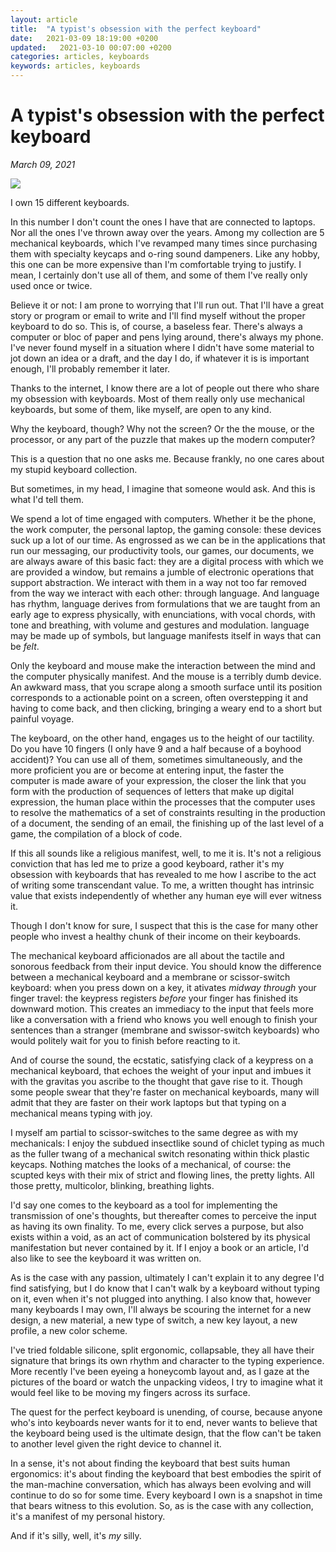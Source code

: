 ```yaml
---
layout: article
title:  "A typist's obsession with the perfect keyboard"
date:   2021-03-09 18:19:00 +0200
updated:   2021-03-10 00:07:00 +0200
categories: articles, keyboards
keywords: articles, keyboards
---
```


# A typist's obsession with the perfect keyboard

_March 09, 2021_

<div class="inline-image"><img src="{{ 'images/keyboard1.jpg' | relative_url }}"></div>

I own 15 different keyboards.

In this number I don't count the ones I have that are connected to laptops. Nor all the ones I've thrown away  over the years. Among my collection are 5 mechanical keyboards, which I've revamped many times since purchasing them with specialty keycaps and o-ring sound dampeners. Like any hobby, this one can be more expensive than I'm comfortable trying to justify. I mean, I certainly don't use all of them, and some of them I've really only used once or twice.

Believe it or not: I am prone to worrying that I'll run out. That I'll have a great story or program or email to write and I'll find myself without the proper keyboard to do so. This is, of course, a baseless fear. There's always a computer or bloc of paper and pens lying around, there's always my phone. I've never found myself in a situation where I didn't have some material to jot down an idea or a draft, and the day I do, if whatever it is is important enough, I'll probably remember it later.

Thanks to the internet, I know there are a lot of people out there who share my obsession with keyboards. Most of them really only use mechanical keyboards, but some of them, like myself, are open to any kind.

Why the keyboard, though? Why not the screen? Or the the mouse, or the processor, or any part of the puzzle that makes up the modern computer?

This is a question that no one asks me. Because frankly, no one cares about my stupid keyboard collection.

But sometimes, in my head, I imagine that someone would ask. And this is what I'd tell them.

We spend a lot of time engaged with computers. Whether it be the phone, the work computer, the personal laptop, the gaming console: these devices suck up a lot of our time. As engrossed as we can be in the applications that run our messaging, our productivity tools, our games, our documents, we are always aware of this basic fact: they are a digital process with which we are provided a window, but remains a jumble of electronic operations that support abstraction. We interact with them in a way not too far removed from the way we interact with each other: through language. And language has rhythm, language derives from formulations that we are taught from an early age to express physically, with enunciations, with vocal chords, with tone and breathing, with volume and gestures and modulation. language may be made up of symbols, but language manifests itself in ways that can be _felt_.

Only the keyboard and mouse make the interaction between the mind and the computer physically manifest. And the mouse is a terribly dumb device. An awkward mass, that you scrape along a smooth surface until its position corresponds to a actionable point on a screen, often overstepping it and having to come back, and then clicking, bringing a weary end to a short but painful voyage.

The keyboard, on the other hand, engages us to the height of our tactility. Do you have 10 fingers (I only have 9 and a half because of a boyhood accident)? You can use all of them, sometimes simultaneously, and the more proficient you are or become at entering input, the faster the computer is made aware of your expression, the closer the link that you form with the production of sequences of letters that make up digital expression, the human place within the processes that the computer uses to resolve the mathematics of a set of constraints resulting in the production of a document, the sending of an email, the finishing up of the last level of a game, the compilation of a block of code.

If this all sounds like a religious manifest, well, to me it is. It's not a religious conviction that has led me to prize a good keyboard, rather it's my obsession with keyboards that has revealed to me how I ascribe to the act of writing some transcendant value. To me, a written thought has intrinsic value that exists independently of whether any human eye will ever witness it.

Though I don't know for sure, I suspect that this is the case for many other people who invest a healthy chunk of their income on their keyboards.

The mechanical keyboard afficionados are all about the tactile and sonorous feedback from their input device. You should know the difference between a mechanical keyboard and a membrane or scissor-switch keyboard: when you press down on a key, it ativates _midway through_ your finger travel: the keypress registers _before_ your finger has finished its downward motion. This creates an immediacy to the input that feels more like a conversation with a friend who knows you well enough to finish your sentences than a stranger (membrane and swissor-switch keyboards) who would politely wait for you to finish before reacting to it.

And of course the sound, the ecstatic, satisfying clack of a keypress on a mechanical keyboard, that echoes the weight of your input and imbues it with the gravitas you ascribe to the thought that gave rise to it. Though some people swear that they're faster on mechanical keyboards, many will admit that they are faster on their work laptops but that typing on a mechanical means typing with joy.

I myself am partial to scissor-switches to the same degree as with my mechanicals: I enjoy the subdued insectlike sound of chiclet typing as much as the fuller twang of a mechanical switch resonating within thick plastic keycaps. Nothing matches the looks of a mechanical, of course: the scupted keys with their mix of strict and flowing lines, the pretty lights. All those pretty, multicolor, blinking, breathing lights. 

I'd say one comes to the keyboard as a tool for implementing the transmission of one's thoughts, but thereafter comes to perceive the input as having its own finality. To me, every click serves a purpose, but also exists within a void, as an act of communication bolstered by its physical manifestation but never contained by it. If I enjoy a book or an article, I'd also like to see the keyboard it was written on.

As is the case with any passion, ultimately I can't explain it to any degree I'd find satisfying, but I do know that I can't walk by a keyboard without typing on it, even when it's not plugged into anything. I also know that, however many keyboards I may own, I'll always be scouring the internet for a new design, a new material, a new type of switch, a new key layout, a new profile, a new color scheme.

I've tried foldable silicone, split ergonomic, collapsable, they all have their signature that brings its own rhythm and character to the typing experience. More recently I've been eyeing a honeycomb layout and, as I gaze at the pictures of the board or watch the unpacking videos, I try to imagine what it would feel like to be moving my fingers across its surface.

The quest for the perfect keyboard is unending, of course, because anyone who's into keyboards never wants for it to end, never wants to believe that the keyboard being used is the ultimate design, that the flow can't be taken to another level given the right device to channel it.

In a sense, it's not about finding the keyboard that best suits human ergonomics: it's about finding the keyboard that best embodies the spirit of the man-machine conversation, which has always been evolving and will continue to do so for some time. Every keyboard I own is a snapshot in time that bears witness to this evolution. So, as is the case with any collection, it's a manifest of my personal history.

And if it's silly, well, it's _my_ silly.
